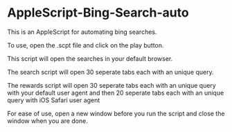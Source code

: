 # AppleScript-Bing-Search-auto

This is an AppleScript for automating bing searches.

To use, open the .scpt file and click on the play button.

This script will open the searches in your default browser.

The search script will open 30 seperate tabs each with an unique query.

The rewards script will open 30 seperate tabs each with an unique query with your default user agent and then 20 seperate tabs each with an unique query with iOS Safari user agent

For ease of use, open a new window before you run the script and close the window when you are done.
